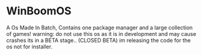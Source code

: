# WinBoomOS
A Os Made In Batch, Contains one package manager and a large collection of games!
warning: do not use this os as it is in development and may cause crashes
its in a BETA stage.. (CLOSED BETA)
im releasing the code for the os
not for installer.

